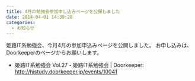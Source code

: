 ```yaml
---
title: 4月の勉強会参加申し込みページを公開しました
date: 2014-04-01 14:39:28
categories:
  - お知らせ
---
```


姫路IT系勉強会、今月4月の参加申込みページを公開しました。
お申し込みは、Doorkeeperのページからお願いします。

-   姫路IT系勉強会 Vol.27 - 姫路IT系勉強会 | Doorkeeper: <http://histudy.doorkeeper.jp/events/10041>
